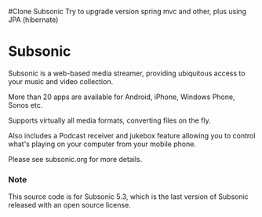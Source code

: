 #Clone Subsonic
Try to upgrade version spring mvc and other, plus using JPA (hibernate) 

# Subsonic
Subsonic is a web-based media streamer, providing ubiquitous access to your music and video collection.

More than 20 apps are available for Android, iPhone, Windows Phone, Sonos etc.

Supports virtually all media formats, converting files on the fly.

Also includes a Podcast receiver and jukebox feature allowing you to control what's playing on your computer from your mobile phone.

Please see subsonic.org for more details.

### Note
This source code is for Subsonic 5.3, which is the last version of Subsonic released with an open source license.
